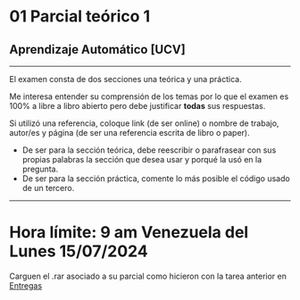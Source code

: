 # 01 Parcial teórico 1

## Aprendizaje Automático [UCV]
----

El examen consta de dos secciones una teórica y una práctica.

Me interesa entender su comprensión de los temas por lo que el examen es 100% a libre a libro abierto pero debe justificar **todas** sus respuestas.

Si utilizó una referencia, coloque link (de ser online) o nombre de trabajo, autor/es y página (de ser una referencia escrita de libro o paper).
- De ser para la sección teórica, debe reescribir o parafrasear con sus propias palabras la sección que desea usar y porqué la usó en la pregunta.
- De ser para la sección práctica, comente lo más posible el código usado de un tercero.

-----

# Hora límite: 9 am Venezuela del Lunes 15/07/2024

Carguen el .rar asociado a su parcial como hicieron con la tarea anterior en [Entregas](https://ml.ucv.ai/entregas)
